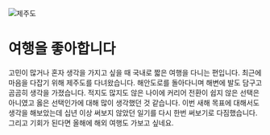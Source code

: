 
![제주도](http://cfile30.uf.tistory.com/image/250ECD5053FDA017067CF2)



여행을 좋아합니다
===============

고민이 많거나 혼자 생각을 가지고 싶을 때 국내로 짧은 여행을 다니는 편입니다.
최근에 마음을 다잡기 위해 제주도를 다녀왔습니다.
해안도로를 돌아다니며 해변에 발도 담구고 곰곰히 생각을 가졌습니다. 
적지도 많지도 않은 나이에 커리어 전환이 쉽지 않은 선택은 아니였고 옳은 선택인가에 대해 많이 생각했던 것 같습니다. 
이번 새해 목표에 대해서도 생각을 해보았는데 십년 이상 써보지 않았던 일기를 다시 한번 써보기로 다짐했습니다. 
그리고 기회가 된다면 올해에 해외 여행도 가보고 싶네요.



